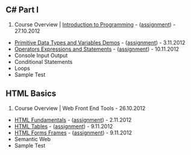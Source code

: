 ## C# Part I

1. Course Overview | [Introduction to Programming](TelerikAcademy/blob/master/csharppart1/1.IntroductionToProgramming) - ([assignment](TelerikAcademy/blob/master/csharppart1/1.IntroductionToProgramming/README.md)) - 27.10.2012
* [Primitive Data Types and Variables Demos](TelerikAcademy/blob/master/csharppart1/2.PrimitiveDataTypesAndVariables) - ([assignment](TelerikAcademy/blob/master/csharppart1/2.PrimitiveDataTypesAndVariables/README.md)) - 3.11.2012
* [Operators Expressions and Statements](TelerikAcademy/blob/master/csharppart1/3.OperatorsExpressionsAndStatements) - ([assignment](TelerikAcademy/blob/master/csharppart1/3.OperatorsExpressionsAndStatements/README.md)) - 10.11.2012
* Console Input Output
* Conditional Statements
* Loops
* Sample Test

## HTML Basics

1. Course Overview | Web Front End Tools - 26.10.2012
* [HTML Fundamentals](TelerikAcademy/blob/master/html-basics/2.HTMLFundamentals) - ([assignment](TelerikAcademy/blob/master/html-basics/2.HTMLFundamentals/README.md)) - 2.11.2012
* [HTML Tables](TelerikAcademy/blob/master/html-basics/3.HTMLTables) - ([assignment](TelerikAcademy/blob/master/html-basics/3.HTMLTables/README.md)) - 9.11.2012
* [HTML Forms Frames](TelerikAcademy/blob/master/html-basics/4.HTMLFormsFrames) - ([assignment](TelerikAcademy/blob/master/html-basics/4.HTMLFormsFrames/README.md)) - 9.11.2012
* Semantic Web
* Sample Test